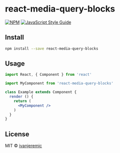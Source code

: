 # react-media-query-blocks

> 

[![NPM](https://img.shields.io/npm/v/react-media-query-blocks.svg)](https://www.npmjs.com/package/react-media-query-blocks) [![JavaScript Style Guide](https://img.shields.io/badge/code_style-standard-brightgreen.svg)](https://standardjs.com)

## Install

```bash
npm install --save react-media-query-blocks
```

## Usage

```jsx
import React, { Component } from 'react'

import MyComponent from 'react-media-query-blocks'

class Example extends Component {
  render () {
    return (
      <MyComponent />
    )
  }
}
```

## License

MIT © [ivanjeremic](https://github.com/ivanjeremic)
